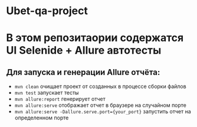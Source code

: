 # Ubet-qa-project


# В этом репозитаории содержатся UI Selenide + Allure  автотесты

## Для запуска и генерации Allure отчёта:


- `mvn clean` очищает проект от созданных в процессе сборки файлов
- `mvn test` запускает тесты
- `mvn allure:report` генерирует отчет
- `mvn allure:serve` отображает отчет в браузере на случайном порте
- `mvn allure:serve -Dallure.serve.port={your_port}` запустить отчет на определенном порте
